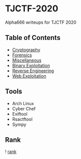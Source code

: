 # TJCTF-2020

Alpha666 writeups for TJCTF 2020

## Table of Contents

* [Cryptography](./crypto/README.md)
* [Forensics](./forensics/README.md)
* [Miscellaneous](./miscellaneous/README.md)
* [Binary Exploitation](./pwn/README.md)
* [Reverse Engineering](./rev/README.md)
* [Web Exploitation](./web/README.md)


## Tools

* Arch Linux
* Cyber Chef
* Exiftool
* Rsactftool
* Sympy

## Rank
! [rank](./image/ranking.png)

